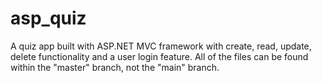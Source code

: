 # asp_quiz
A quiz app built with ASP.NET MVC framework with create, read, update, delete functionality and a user login feature. 
All of the files can be found within the "master" branch, not the "main" branch.
